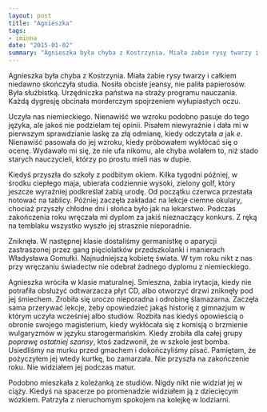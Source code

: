 ```yaml
---
layout: post
title: "Agnieszka"
tags:
- imiona
date: "2015-01-02"
summary: "Agnieszka była chyba z Kostrzynia. Miała żabie rysy twarzy i całkiem niedawno skończyła studia. Nosiła obcisłe jeansy, nie paliła papierosów. Była służbistką. Urzędniczka państwa na straży programu nauczania. Każdą dygresję obcinała morderczym spojrzeniem wyłupiastych oczu."
---
```


Agnieszka była chyba z Kostrzynia. Miała żabie rysy twarzy i całkiem niedawno skończyła studia. Nosiła obcisłe jeansy, nie paliła papierosów. Była służbistką. Urzędniczka państwa na straży programu nauczania. Każdą dygresję obcinała morderczym spojrzeniem wyłupiastych oczu.

Uczyła nas niemieckiego. Nienawiść we wzroku podobno pasuje do tego języka, ale jakoś nie podzielam tej opinii. Pisałem niewyraźnie i dała mi w pierwszym sprawdzianie laskę za złą odmianę, kiedy odczytała *a* jak *e*. Nienawiść pasowała do jej wzroku, kiedy próbowałem wykłócać się o ocenę. Wydawało mi się, że nie ufa nikomu, ale chyba wolałem to, niż stado starych nauczycieli, którzy po prostu mieli nas w dupie.

Kiedyś przyszła do szkoły z podbitym okiem. Kilka tygodni później, w środku ciepłego maja, ubierała codziennie wysoki, zielony golf, który jeszcze wyraźniej podkreślał żabią urodę. Od początku czerwca przestała notować na tablicy. Później zaczęła zakładać na lekcje ciemne okulary, chociaż przyszły chłodne dni i słońca było jak na lekarstwo. Podczas zakończenia roku wręczała mi dyplom za jakiś nieznaczący konkurs. Z ręką na temblaku wszystko wyszło jej strasznie nieporadnie.

Zniknęła. W następnej klasie dostaliśmy germanistkę o aparycji zastraszonej przez gang pięciolatków przedszkolanki i  manierach Władysława Gomułki. Najnudniejszą kobietę świata. W tym roku nikt z nas przy wręczaniu świadectw nie odebrał żadnego dyplomu z niemieckiego.

Agnieszka wróciła w klasie maturalnej. Smieszna, żabia irytacja, kiedy nie potrafiła obsłużyć odtwarzacza płyt CD, albo otworzyć drzwi zniknęły pod jej śmiechem. Zrobiła się uroczo nieporadna i odrobinę ślamazarna. Zaczęła sama przerywać lekcje, żeby opowiedzieć jakąś historię z gimnazjum w którym uczyła wcześniej albo studiów. Rozbiła nas kiedyś opowieścią o obronie swojego magisterium, kiedy wykłócała się z komisją o brzmienie wulgaryzmów w języku starogermańskim. Kiedy zrobiła dla całej grupy *poprawę ostatniej szansy*, ktoś zadzwonił, że w szkole jest bomba. Usiedliśmy na murku przed gmachem i dokończyliśmy pisać. Pamiętam, że pożyczyłem jej wtedy kurtkę, bo zamarzała. Nie przyszła na zakończenie roku. Nie widziałem jej podczas matur.

Podobno mieszkała z koleżanką ze studiów. Nigdy nikt nie widział jej w ciąży. Kiedyś na spacerze po promenadzie widziałem ją z dziecięcym wózkiem. Patrzyła z nieruchomym spokojem na kolejkę w lodziarni.
